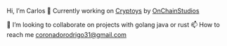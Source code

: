 Hi, I’m Carlos 👋
Currently working on [Cryptoys](https://cryptoys.com) by [OnChainStudios](https://www.onchainstudios.com)

💞️ I’m looking to collaborate on projects with golang java or rust
📫 How to reach me coronadorodrigo31@gmail.com

<!---
crdev13/crdev13 is a ✨ special ✨ repository because its `README.md` (this file) appears on your GitHub profile.
You can click the Preview link to take a look at your changes.
--->
